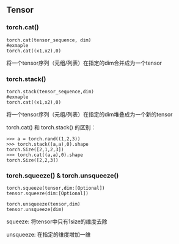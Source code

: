 ## Tensor

### torch.cat()
```
torch.cat(tensor_sequence, dim)
#exmaple
torch.cat((x1,x2),0)
```
将一个tensor序列（元组/列表）在指定的dim合并成为一个tensor

### torch.stack()
```
torch.stack(tensor_sequence,dim)
#exmaple
torch.cat((x1,x2),0)
```
将一个tensor序列（元组/列表）在指定的dim堆叠成为一个新的tensor

torch.cat() 和 torch.stack() 的区别：
```
>>> a = torch.rand((1,2,3))
>>> torch.stack((a,a),0).shape
torch.Size([2,1,2,3])
>>> torch.cat((a,a),0).shape
torch.Size([2,2,3])
```

### torch.squeeze() & torch.unsqueeze()
```
torch.squeeze(tensor,dim:[Optional])
tensor.squeeze(dim:[Optional])

torch.unsqueeze(tensor,dim)
tensor.unsqueeze(dim)
```
squeeze: 将tensor中只有1size的维度去除

unsqueeze: 在指定的维度增加一维